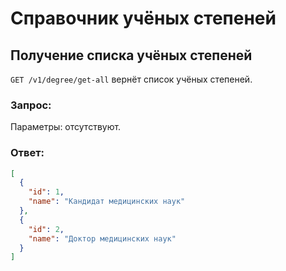 # Справочник учёных степеней

## Получение списка учёных степеней

`GET /v1/degree/get-all` вернёт список учёных степеней.

### Запрос:

Параметры: отсутствуют.

### Ответ:

```json
[
  {
    "id": 1,
    "name": "Кандидат медицинских наук"
  },
  {
    "id": 2,
    "name": "Доктор медицинских наук"
  }
]
```
